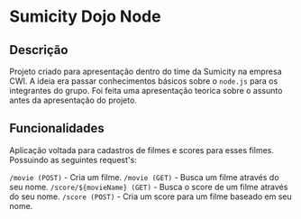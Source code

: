 # Sumicity Dojo Node

## Descrição

Projeto criado para apresentação dentro do time da Sumicity na empresa CWI. A ideia era passar conhecimentos básicos sobre o `node.js` para os integrantes do grupo. Foi feita uma apresentação teorica sobre o assunto antes da apresentação do projeto. 

## Funcionalidades

Aplicação voltada para cadastros de filmes e scores para esses filmes. Possuindo as seguintes request's:

`/movie (POST)` - Cria um filme.
`/movie (GET)` - Busca um filme através do seu nome.
`/score/${movieName} (GET)` - Busca o score de um filme através do seu nome.
`/score (POST)` - Cria um score para um filme baseado em seu nome.